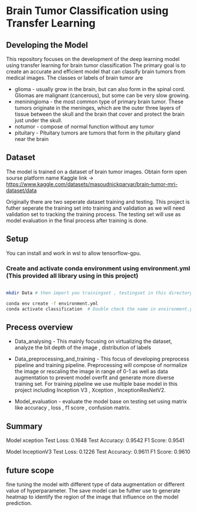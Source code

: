 # Brain Tumor Classification using Transfer Learning

## Developing the Model

This repository focuses on the development of the deep learning model using transfer learning for brain tumor classification The primary goal is to create an accurate and efficient model that can classify brain tumors from medical images. The classes or labels of brain tumor are

- glioma - usually grow in the brain, but can also form in the spinal cord. Gliomas are malignant (cancerous), but some can be very slow growing.
- meniningioma - the most common type of primary brain tumor. These tumors originate in the meninges, which are the outer three layers of tissue between the skull and the brain that cover and protect the brain just under the skull.
- notumor - compose of normal function without any tumor
- pituitary - Pituitary tumors are tumors that form in the pituitary gland near the brain

## Dataset

The model is trained on a dataset of brain tumor images. Obtain form open sourse platform name Kaggle
link -> https://www.kaggle.com/datasets/masoudnickparvar/brain-tumor-mri-dataset/data

Originally there are two seperate dataset training and testing. This project is futher seperate the training set into training and validation as we will need validation set to tracking the training process. The testing set will use as model evaluation in the final process after training is done.

## Setup

You can install and work in wsl to allow tensorflow-gpu.

### Create and activate conda environment using environment.yml (This provided all library using in this project)

```bash

mkdir Data # then import you trainingset , testingset in this directory

conda env create -f environment.yml
conda activate classification  # Double check the name in environment.yml

```

## Precess overview

- Data_analysing - This mainly focusing on virtualizing the dataset, analyze the bit depth of the image , distribution of labels

- Data_preprocessing_and_training - This focus of developing preprocess pipeline and training pipeline. Preprocessing will compose of normalize the image or rescaling the image in range of 0-1 as well as data augmentation to prevent model overfit and generate more diverse training set. For training pipeline we use multiple base model in this project including Inception V3 , Xception , InceptionResNetV2.

- Model_evaluation - evaluate the model base on testing set using matrix like accuracy , loss , f1 score , confusion matrix.

## Summary

Model xception
Test Loss: 0.1648
Test Accuracy: 0.9542
F1 Score: 0.9541

Model InceptionV3
Test Loss: 0.1226
Test Accuracy: 0.9611
F1 Score: 0.9610

## future scope

fine tuning the model with different type of data augmentation or different value of hyperparameter. The save model can be futher use to generate heatmap to identify the region of the image that influence on the model prediction.
